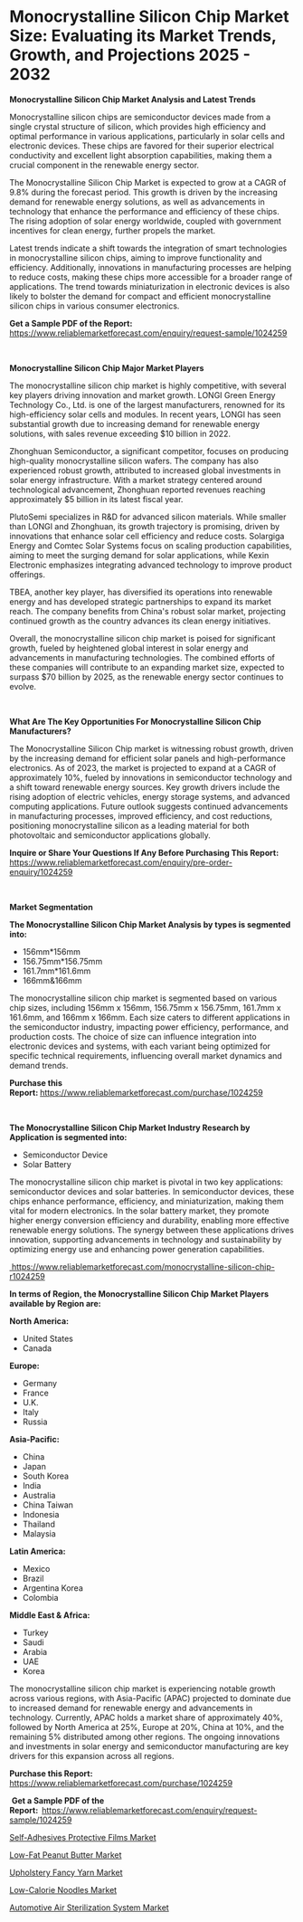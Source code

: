 <p><h1>Monocrystalline Silicon Chip Market Size: Evaluating its Market Trends, Growth, and Projections 2025 - 2032</h1></p><p><strong>Monocrystalline Silicon Chip Market Analysis and Latest Trends</strong></p>
<p><p>Monocrystalline silicon chips are semiconductor devices made from a single crystal structure of silicon, which provides high efficiency and optimal performance in various applications, particularly in solar cells and electronic devices. These chips are favored for their superior electrical conductivity and excellent light absorption capabilities, making them a crucial component in the renewable energy sector.</p><p>The Monocrystalline Silicon Chip Market is expected to grow at a CAGR of 9.8% during the forecast period. This growth is driven by the increasing demand for renewable energy solutions, as well as advancements in technology that enhance the performance and efficiency of these chips. The rising adoption of solar energy worldwide, coupled with government incentives for clean energy, further propels the market. </p><p>Latest trends indicate a shift towards the integration of smart technologies in monocrystalline silicon chips, aiming to improve functionality and efficiency. Additionally, innovations in manufacturing processes are helping to reduce costs, making these chips more accessible for a broader range of applications. The trend towards miniaturization in electronic devices is also likely to bolster the demand for compact and efficient monocrystalline silicon chips in various consumer electronics.</p></p>
<p><strong>Get a Sample PDF of the Report:&nbsp;</strong> <a href="https://www.reliablemarketforecast.com/enquiry/request-sample/1024259?utm_campaign=1108&utm_medium=2&utm_source=Github&utm_content=ia&utm_term=22032025&utm_id=monocrystalline-silicon-chip">https://www.reliablemarketforecast.com/enquiry/request-sample/1024259</a></p>
<p>&nbsp;</p>
<p><strong>Monocrystalline Silicon Chip Major Market Players</strong></p>
<p><p>The monocrystalline silicon chip market is highly competitive, with several key players driving innovation and market growth. LONGI Green Energy Technology Co., Ltd. is one of the largest manufacturers, renowned for its high-efficiency solar cells and modules. In recent years, LONGI has seen substantial growth due to increasing demand for renewable energy solutions, with sales revenue exceeding $10 billion in 2022.</p><p>Zhonghuan Semiconductor, a significant competitor, focuses on producing high-quality monocrystalline silicon wafers. The company has also experienced robust growth, attributed to increased global investments in solar energy infrastructure. With a market strategy centered around technological advancement, Zhonghuan reported revenues reaching approximately $5 billion in its latest fiscal year.</p><p>PlutoSemi specializes in R&D for advanced silicon materials. While smaller than LONGI and Zhonghuan, its growth trajectory is promising, driven by innovations that enhance solar cell efficiency and reduce costs. Solargiga Energy and Comtec Solar Systems focus on scaling production capabilities, aiming to meet the surging demand for solar applications, while Kexin Electronic emphasizes integrating advanced technology to improve product offerings.</p><p>TBEA, another key player, has diversified its operations into renewable energy and has developed strategic partnerships to expand its market reach. The company benefits from China's robust solar market, projecting continued growth as the country advances its clean energy initiatives.</p><p>Overall, the monocrystalline silicon chip market is poised for significant growth, fueled by heightened global interest in solar energy and advancements in manufacturing technologies. The combined efforts of these companies will contribute to an expanding market size, expected to surpass $70 billion by 2025, as the renewable energy sector continues to evolve.</p></p>
<p>&nbsp;</p>
<p><strong>What Are The Key Opportunities For Monocrystalline Silicon Chip Manufacturers?</strong></p>
<p><p>The Monocrystalline Silicon Chip market is witnessing robust growth, driven by the increasing demand for efficient solar panels and high-performance electronics. As of 2023, the market is projected to expand at a CAGR of approximately 10%, fueled by innovations in semiconductor technology and a shift toward renewable energy sources. Key growth drivers include the rising adoption of electric vehicles, energy storage systems, and advanced computing applications. Future outlook suggests continued advancements in manufacturing processes, improved efficiency, and cost reductions, positioning monocrystalline silicon as a leading material for both photovoltaic and semiconductor applications globally.</p></p>
<p><strong>Inquire or Share Your Questions If Any Before Purchasing This Report:</strong> <a href="https://www.reliablemarketforecast.com/enquiry/pre-order-enquiry/1024259?utm_campaign=1108&utm_medium=2&utm_source=Github&utm_content=ia&utm_term=22032025&utm_id=monocrystalline-silicon-chip">https://www.reliablemarketforecast.com/enquiry/pre-order-enquiry/1024259</a></p>
<p>&nbsp;</p>
<p><strong>Market Segmentation</strong></p>
<p><strong>The Monocrystalline Silicon Chip Market Analysis by types is segmented into:</strong></p>
<p><ul><li>156mm*156mm</li><li>156.75mm*156.75mm</li><li>161.7mm*161.6mm</li><li>166mm&166mm</li></ul></p>
<p><p>The monocrystalline silicon chip market is segmented based on various chip sizes, including 156mm x 156mm, 156.75mm x 156.75mm, 161.7mm x 161.6mm, and 166mm x 166mm. Each size caters to different applications in the semiconductor industry, impacting power efficiency, performance, and production costs. The choice of size can influence integration into electronic devices and systems, with each variant being optimized for specific technical requirements, influencing overall market dynamics and demand trends.</p></p>
<p><strong>Purchase this Report:&nbsp;</strong><a href="https://www.reliablemarketforecast.com/purchase/1024259?utm_campaign=1108&utm_medium=2&utm_source=Github&utm_content=ia&utm_term=22032025&utm_id=monocrystalline-silicon-chip">https://www.reliablemarketforecast.com/purchase/1024259</a></p>
<p>&nbsp;</p>
<p><strong>The Monocrystalline Silicon Chip Market Industry Research by Application is segmented into:</strong></p>
<p><ul><li>Semiconductor Device</li><li>Solar Battery</li></ul></p>
<p><p>The monocrystalline silicon chip market is pivotal in two key applications: semiconductor devices and solar batteries. In semiconductor devices, these chips enhance performance, efficiency, and miniaturization, making them vital for modern electronics. In the solar battery market, they promote higher energy conversion efficiency and durability, enabling more effective renewable energy solutions. The synergy between these applications drives innovation, supporting advancements in technology and sustainability by optimizing energy use and enhancing power generation capabilities.</p></p>
<p><a href="https://www.reliablemarketforecast.com/monocrystalline-silicon-chip-r1024259?utm_campaign=1108&utm_medium=2&utm_source=Github&utm_content=ia&utm_term=22032025&utm_id=monocrystalline-silicon-chip">&nbsp;https://www.reliablemarketforecast.com/monocrystalline-silicon-chip-r1024259</a></p>
<p><strong>In terms of Region, the Monocrystalline Silicon Chip Market Players available by Region are:</strong></p>
<p>
    <p> <strong> North America: </strong>
        <ul>
            <li>United States</li>
            <li>Canada</li>
        </ul>
        </p> 
    <p> <strong> Europe: </strong>
        <ul>
            <li>Germany</li>
            <li>France</li>
            <li>U.K.</li>
            <li>Italy</li>
            <li>Russia</li>
        </ul>
        </p> 
    <p> <strong> Asia-Pacific: </strong>
        <ul>
            <li>China</li>
            <li>Japan</li>
            <li>South Korea</li>
            <li>India</li>
            <li>Australia</li>
            <li>China Taiwan</li>
            <li>Indonesia</li>
            <li>Thailand</li>
            <li>Malaysia</li>
        </ul>
        </p> 
    <p> <strong> Latin America: </strong>
        <ul>
            <li>Mexico</li>
            <li>Brazil</li>
            <li>Argentina Korea</li>
            <li>Colombia</li>
        </ul>
        </p> 
    <p> <strong> Middle East & Africa: </strong>
        <ul>
            <li>Turkey</li>
            <li>Saudi</li>
            <li>Arabia</li>
            <li>UAE</li>
            <li>Korea</li>
        </ul>
    </p>
    </p>
<p><p>The monocrystalline silicon chip market is experiencing notable growth across various regions, with Asia-Pacific (APAC) projected to dominate due to increased demand for renewable energy and advancements in technology. Currently, APAC holds a market share of approximately 40%, followed by North America at 25%, Europe at 20%, China at 10%, and the remaining 5% distributed among other regions. The ongoing innovations and investments in solar energy and semiconductor manufacturing are key drivers for this expansion across all regions.</p></p>
<p><strong>Purchase this Report: </strong><a href="https://www.reliablemarketforecast.com/purchase/1024259?utm_campaign=1108&utm_medium=2&utm_source=Github&utm_content=ia&utm_term=22032025&utm_id=monocrystalline-silicon-chip">https://www.reliablemarketforecast.com/purchase/1024259</a></p>
<p>&nbsp;<strong>Get a Sample PDF of the Report:&nbsp;&nbsp;</strong><a href="https://www.reliablemarketforecast.com/enquiry/request-sample/1024259?utm_campaign=1108&utm_medium=2&utm_source=Github&utm_content=ia&utm_term=22032025&utm_id=monocrystalline-silicon-chip">https://www.reliablemarketforecast.com/enquiry/request-sample/1024259</a></p>
<p><strong></strong></p>
<p><p><a href="https://github.com/papnider/Market-Research-Report-List-1/blob/main/self-adhesives-protective-films-market.md?utm_campaign=1108&utm_medium=2&utm_source=Github&utm_content=ia&utm_term=22032025&utm_id=monocrystalline-silicon-chip">Self-Adhesives Protective Films Market</a></p><p><a href="https://github.com/ceranamaduvq/Market-Research-Report-List-1/blob/main/low-fat-peanut-butter-market.md?utm_campaign=1108&utm_medium=2&utm_source=Github&utm_content=ia&utm_term=22032025&utm_id=monocrystalline-silicon-chip">Low-Fat Peanut Butter Market</a></p><p><a href="https://github.com/dickstoscopg/Market-Research-Report-List-1/blob/main/upholstery-fancy-yarn-market.md?utm_campaign=1108&utm_medium=2&utm_source=Github&utm_content=ia&utm_term=22032025&utm_id=monocrystalline-silicon-chip">Upholstery Fancy Yarn Market</a></p><p><a href="https://github.com/geresalgieaz/Market-Research-Report-List-1/blob/main/low-calorie-noodles-market.md?utm_campaign=1108&utm_medium=2&utm_source=Github&utm_content=ia&utm_term=22032025&utm_id=monocrystalline-silicon-chip">Low-Calorie Noodles Market</a></p><p><a href="https://github.com/foustzelmsdv/Market-Research-Report-List-1/blob/main/automotive-air-sterilization-system-market.md?utm_campaign=1108&utm_medium=2&utm_source=Github&utm_content=ia&utm_term=22032025&utm_id=monocrystalline-silicon-chip">Automotive Air Sterilization System Market</a></p></p>